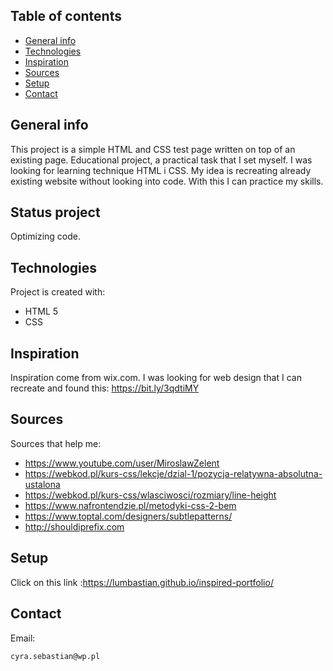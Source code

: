 ## Table of contents
* [General info](#general-info)
* [Technologies](#technologies)
* [Inspiration](#inspiration)
* [Sources](#sources)
* [Setup](#setup)
* [Contact](#contact)

## General info
This project is a simple HTML and CSS test page written on top of an existing page. Educational project, a practical task that I set myself.
I was looking for learning technique HTML i CSS. My idea is recreating already existing website without looking into code. With this I can practice my skills.

## Status project
Optimizing code.

## Technologies
Project is created with:
* HTML 5
* CSS

## Inspiration
Inspiration come from wix.com. I was looking for web design that I can recreate and found this:
https://bit.ly/3qdtiMY

## Sources
Sources that help me: 
* https://www.youtube.com/user/MiroslawZelent
* https://webkod.pl/kurs-css/lekcje/dzial-1/pozycja-relatywna-absolutna-ustalona
* https://webkod.pl/kurs-css/wlasciwosci/rozmiary/line-height
* https://www.nafrontendzie.pl/metodyki-css-2-bem
* https://www.toptal.com/designers/subtlepatterns/
* http://shouldiprefix.com

## Setup
Click on this link :https://lumbastian.github.io/inspired-portfolio/

## Contact
Email: 
```
cyra.sebastian@wp.pl
```
